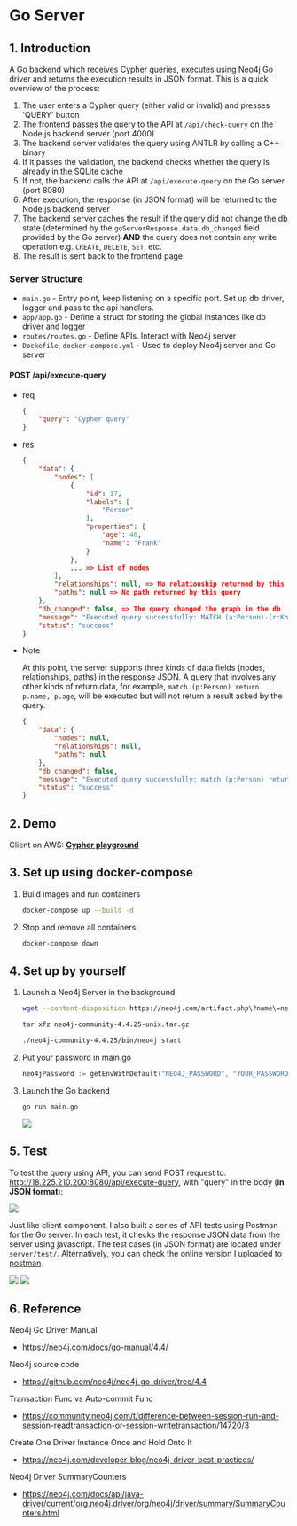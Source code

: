 # Go Server

## 1. Introduction
A Go backend which receives Cypher queries, executes using Neo4j Go driver and returns the execution results in JSON format. This is a quick overview of the process:

1. The user enters a Cypher query (either valid or invalid) and presses 'QUERY' button
2. The frontend passes the query to the API at `/api/check-query` on the Node.js backend server (port 4000)
3. The backend server validates the query using ANTLR by calling a C++ binary
4. If it passes the validation, the backend checks whether the query is already in the SQLite cache
5. If not, the backend calls the API at `/api/execute-query` on the Go server (port 8080)
6. After execution, the response (in JSON format) will be returned to the Node.js backend server
7. The backend server caches the result if the query did not change the db state (determined by the `goServerResponse.data.db_changed` field provided by the Go server) **AND** the query does not contain any write operation e.g. `CREATE`, `DELETE`, `SET`, etc.
8. The result is sent back to the frontend page

### Server Structure
* `main.go` - Entry point, keep listening on a specific port. Set up db driver, logger and pass to the api handlers.
* `app/app.go` - Define a struct for storing the global instances like db driver and logger
* `routes/routes.go` - Define APIs. Interact with Neo4j server
* `Dockefile`, `docker-compose.yml` - Used to deploy Neo4j server and Go server

#### POST /api/execute-query
* req

    ``` json
    {
        "query": "Cypher query"
    }
    ```
* res

    ``` json
    {
        "data": {
            "nodes": [
                {
                    "id": 17,
                    "labels": [
                        "Person"
                    ],
                    "properties": {
                        "age": 40,
                        "name": "Frank"
                    }
                },
                ... => List of nodes
            ],
            "relationships": null, => No relationship returned by this query
            "paths": null => No path returned by this query
        },
        "db_changed": false, => The query changed the graph in the db
        "message": "Executed query successfully: MATCH (a:Person)-[r:Knows]->(b:Person {name: \"Zaren\"}) RETURN a",
        "status": "success"
    }
    ```
* Note

    At this point, the server supports three kinds of data fields (nodes, relationships, paths) in the response JSON. A query that involves any other kinds of return data, for example, `match (p:Person) return p.name, p.age`, will be executed but will not return a result asked by the query.
    ``` json
    {
        "data": {
            "nodes": null,
            "relationships": null,
            "paths": null
        },
        "db_changed": false,
        "message": "Executed query successfully: match (p:Person) return p.name, p.age",
        "status": "success"
    }
    ```

## 2. Demo
Client on AWS:
[**Cypher playground**](http://3.18.108.27/)

## 3. Set up using docker-compose
1. Build images and run containers

    ``` bash
    docker-compose up --build -d
    ```
2. Stop and remove all containers
    ``` bash
    docker-compose down
    ```

## 4. Set up by yourself
1. Launch a Neo4j Server in the background

    ```bash
    wget --content-disposition https://neo4j.com/artifact.php\?name\=neo4j-community-4.4.25-unix.tar.gz

    tar xfz neo4j-community-4.4.25-unix.tar.gz

    ./neo4j-community-4.4.25/bin/neo4j start
    ```
2. Put your password in main.go
    ```go
	neo4jPassword := getEnvWithDefault("NEO4J_PASSWORD", "YOUR_PASSWORD")
    ```

3. Launch the Go backend
    ``` bash
    go run main.go
    ```
    <img src='https://i.imgur.com/sBfwYqJ.png'>

## 5. Test
To test the query using API, you can send POST request to: http://18.225.210.200:8080/api/execute-query, with "query" in the body (**in JSON format**):

<img src='https://i.imgur.com/4smwVlC.png'>

Just like client component, I also built a series of API tests using Postman for the Go server. In each test, it checks the response JSON data from the server using javascript. The test cases (in JSON format) are located under `server/test/`. Alternatively, you can check the online version I uploaded to [postman](https://cloudy-eclipse-520672.postman.co/workspace/Team-Workspace~8edbfb3a-e957-4683-8600-0af22addd11c/collection/21738163-21919543-57f5-42aa-bd1b-149077f01141?action=share&creator=21738163).

<img src='https://i.imgur.com/jh940ZM.png'>

<img src='https://i.imgur.com/malfjt0.png'>

## 6. Reference
Neo4j Go Driver Manual
* https://neo4j.com/docs/go-manual/4.4/

Neo4j source code
* https://github.com/neo4j/neo4j-go-driver/tree/4.4

Transaction Func vs Auto-commit Func
* https://community.neo4j.com/t/difference-between-session-run-and-session-readtransaction-or-session-writetransaction/14720/3

Create One Driver Instance Once and Hold Onto It
* https://neo4j.com/developer-blog/neo4j-driver-best-practices/

Neo4j Driver SummaryCounters
* https://neo4j.com/docs/api/java-driver/current/org.neo4j.driver/org/neo4j/driver/summary/SummaryCounters.html